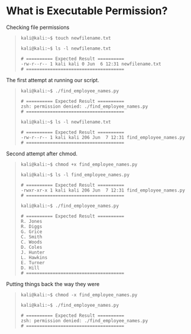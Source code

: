 # What is Executable Permission?

Checking file permissions
>``` shell
>kali@kali:~$ touch newfilename.txt
>
>kali@kali:~$ ls -l newfilename.txt
>
># ========== Expected Result ==========
>-rw-r--r-- 1 kali kali 0 Jun  6 12:31 newfilename.txt
># =====================================
>```

The first attempt at running our script.
>``` shell
>kali@kali:~$ ./find_employee_names.py
>
># ========== Expected Result ==========
>zsh: permission denied: ./find_employee_names.py
># =====================================
>
>kali@kali:~$ ls -l newfilename.txt
>
># ========== Expected Result ==========
>-rw-r--r-- 1 kali kali 206 Jun  7 12:31 find_employee_names.py
># =====================================
>```

Second attempt after chmod.
>``` shell
>kali@kali:~$ chmod +x find_employee_names.py
>
>kali@kali:~$ ls -l find_employee_names.py
>
># ========== Expected Result ==========
>-rwxr-xr-x 1 kali kali 206 Jun  7 12:31 find_employee_names.py
># =====================================
>
>kali@kali:~$ ./find_employee_names.py
>
># ========== Expected Result ==========
>R. Jones
>R. Diggs
>G. Grice
>C. Smith
>C. Woods
>D. Coles
>J. Hunter
>L. Hawkins
>E. Turner
>D. Hill
># =====================================
>```

Putting things back the way they were
>``` shell
>kali@kali:~$ chmod -x find_employee_names.py
>
>kali@kali:~$ ./find_employee_names.py
>
># ========== Expected Result ==========
>zsh: permission denied: ./find_employee_names.py
># =====================================
>```
